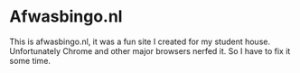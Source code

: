 # Afwasbingo.nl

This is afwasbingo.nl, it was a fun site I created for my student house. Unfortunately Chrome and other major browsers nerfed it. So I have to fix it some time.
